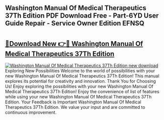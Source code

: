## Washington Manual Of Medical Therapeutics 37Th Edition PDF Download Free - Part-6YD User Guide Repair - Service Owner Edition EFNSQ

# <h2><a href="http://cf23670.oget.top/?id=Washington+Manual+Of+Medical+Therapeutics+37Th+Edition">🔗Download New 👉🔴 Washington Manual Of Medical Therapeutics 37Th Edition</a></h2>

[![Washington Manual Of Medical Therapeutics 37Th Edition new download](https://i.imgur.com/5g1atiW.png)](http://cf23670.oget.top/?id=Washington+Manual+Of+Medical+Therapeutics+37Th+Edition)
Exploring New Possibilities Welcome to the world of possibilities with your new Washington Manual Of Medical Therapeutics 37Th Edition! This manual explores its potential for creativity and innovation. Thank You for Choosing Us! Enjoy exploring the possibilities with your new Washington Manual Of Medical Therapeutics 37Th Edition! Enjoy the convenience of list of features while using your new Washington Manual Of Medical Therapeutics 37Th Edition. Your Feedback is Important Washington Manual Of Medical Therapeutics 37Th Edition. We value your input and are committed to continuous improvement.
